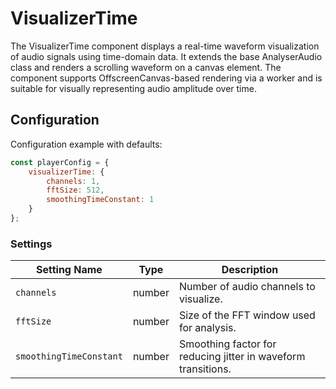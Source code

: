 # VisualizerTime

The VisualizerTime component displays a real-time waveform visualization of audio signals using time-domain data. It extends the base AnalyserAudio class and renders a scrolling waveform on a canvas element. The component supports OffscreenCanvas-based rendering via a worker and is suitable for visually representing audio amplitude over time.

## Configuration

Configuration example with defaults:

```javascript
const playerConfig = {
    visualizerTime: {
        channels: 1,
        fftSize: 512,
        smoothingTimeConstant: 1
    }
};
```

### Settings

| Setting Name            | Type   | Description                                                  |
| ----------------------- | ------ | ------------------------------------------------------------ |
| `channels`              | number | Number of audio channels to visualize.                       |
| `fftSize`               | number | Size of the FFT window used for analysis.                    |
| `smoothingTimeConstant` | number | Smoothing factor for reducing jitter in waveform transitions. |
